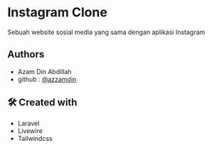 
# Instagram Clone

Sebuah website sosial media yang sama dengan aplikasi Instagram


## Authors

- Azam Din Abdillah
- github : [@azzamdin](https://github.com/azzamdinabdillah)


## 🛠 Created with
- Laravel
- Livewire
- Tailwindcss

